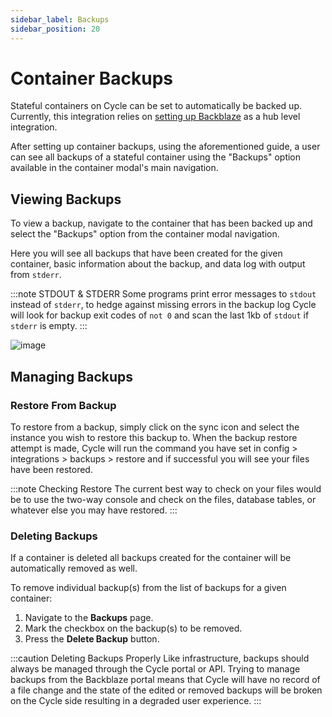 ```yaml
---
sidebar_label: Backups 
sidebar_position: 20
---
```



# Container Backups
Stateful containers on Cycle can be set to automatically be backed up.  Currently, this integration relies on [setting up Backblaze](/docs/guides/backblaze) as a hub level integration. 

After setting up container backups, using the aforementioned guide, a user can see all backups of a stateful container using the "Backups" option available in the container modal's main navigation.

## Viewing Backups
To view a backup, navigate to the container that has been backed up and select the "Backups" option from the container modal navigation.  

Here you will see all backups that have been created for the given container, basic information about the backup, and data log with output from `stderr`.

:::note STDOUT & STDERR
Some programs print error messages to `stdout` instead of `stderr`, to hedge against missing errors in the backup log Cycle will look for backup exit codes of `not 0` and scan the last 1kb of `stdout` if `stderr` is empty.
:::


![image](https://static.cycle.io/docs/containers/backups.png)



## Managing Backups
### Restore From Backup
To restore from a backup, simply click on the sync icon and select the instance you wish to restore this backup to.  When the backup restore attempt is made, Cycle will run the command you have set in config > integrations > backups > restore and if successful you will see your files have been restored.

:::note Checking Restore 
The current best way to check on your files would be to use the two-way console and check on the files, database tables, or whatever else you may have restored.
:::

### Deleting Backups
If a container is deleted all backups created for the container will be automatically removed as well.

To remove individual backup(s) from the list of backups for a given container:

1. Navigate to the **Backups** page.
2. Mark the checkbox on the backup(s) to be removed.
3. Press the **Delete Backup** button.

:::caution Deleting Backups Properly
Like infrastructure, backups should always be managed through the Cycle portal or API.  Trying to manage backups from the Backblaze portal means that Cycle will have no record of a file change and the state of the edited or removed backups will be broken on the Cycle side resulting in a degraded user experience. 
:::
